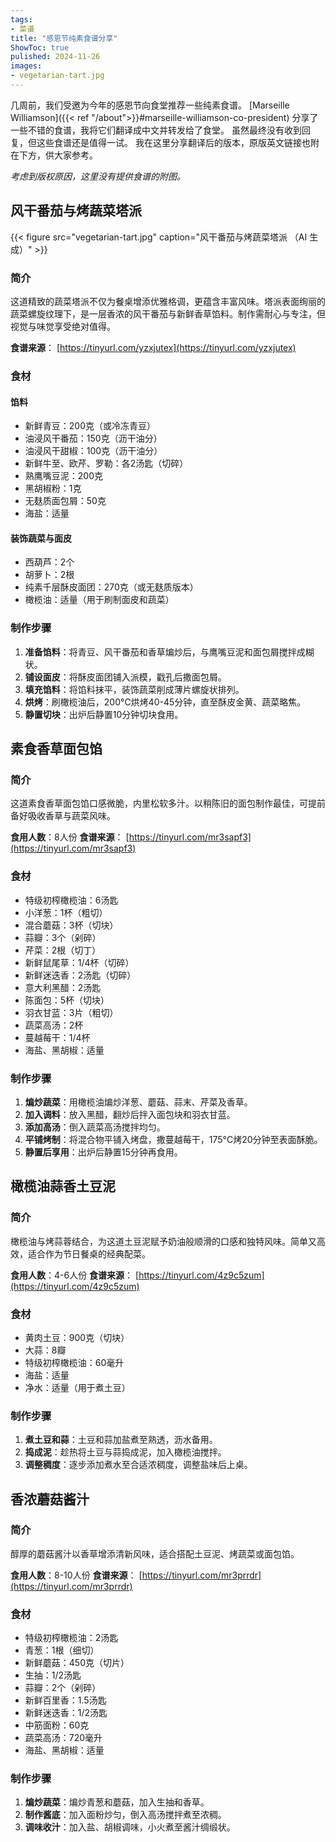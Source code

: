 ```yaml
---
tags:
- 菜谱
title: "感恩节纯素食谱分享"
ShowToc: true
pulished: 2024-11-26
images:
- vegetarian-tart.jpg
---
```


几周前，我们受邀为今年的感恩节向食堂推荐一些纯素食谱。
[Marseille Williamson]({{< ref "/about">}}#marseille-williamson-co-president) 分享了一些不错的食谱，我将它们翻译成中文并转发给了食堂。
虽然最终没有收到回复，但这些食谱还是值得一试。
我在这里分享翻译后的版本，原版英文链接也附在下方，供大家参考。

*考虑到版权原因，这里没有提供食谱的附图。*

## 风干番茄与烤蔬菜塔派

{{< figure src="vegetarian-tart.jpg" caption="风干番茄与烤蔬菜塔派 （AI 生成）" >}}


### 简介
这道精致的蔬菜塔派不仅为餐桌增添优雅格调，更蕴含丰富风味。塔派表面绚丽的蔬菜螺旋纹理下，是一层香浓的风干番茄与新鲜香草馅料。制作需耐心与专注，但视觉与味觉享受绝对值得。

**食谱来源**： [https://tinyurl.com/yzxjutex](https://tinyurl.com/yzxjutex)

### 食材
#### 馅料
- 新鲜青豆：200克（或冷冻青豆）
- 油浸风干番茄：150克（沥干油分）
- 油浸风干甜椒：100克（沥干油分）
- 新鲜牛至、欧芹、罗勒：各2汤匙（切碎）
- 熟鹰嘴豆泥：200克
- 黑胡椒粉：1克
- 无麸质面包屑：50克
- 海盐：适量

#### 装饰蔬菜与面皮
- 西葫芦：2个
- 胡萝卜：2根
- 纯素千层酥皮面团：270克（或无麸质版本）
- 橄榄油：适量（用于刷制面皮和蔬菜）

### 制作步骤
1. **准备馅料**：将青豆、风干番茄和香草煸炒后，与鹰嘴豆泥和面包屑搅拌成糊状。
2. **铺设面皮**：将酥皮面团铺入派模，戳孔后撒面包屑。
3. **填充馅料**：将馅料抹平，装饰蔬菜削成薄片螺旋状排列。
4. **烘烤**：刷橄榄油后，200°C烘烤40-45分钟，直至酥皮金黄、蔬菜略焦。
5. **静置切块**：出炉后静置10分钟切块食用。

## 素食香草面包馅

### 简介
这道素食香草面包馅口感微脆，内里松软多汁。以稍陈旧的面包制作最佳，可提前备好吸收香草与蔬菜风味。

**食用人数**：8人份
**食谱来源**： [https://tinyurl.com/mr3sapf3](https://tinyurl.com/mr3sapf3)

### 食材
- 特级初榨橄榄油：6汤匙
- 小洋葱：1杯（粗切）
- 混合蘑菇：3杯（切块）
- 蒜瓣：3个（剁碎）
- 芹菜：2根（切丁）
- 新鲜鼠尾草：1/4杯（切碎）
- 新鲜迷迭香：2汤匙（切碎）
- 意大利黑醋：2汤匙
- 陈面包：5杯（切块）
- 羽衣甘蓝：3片（粗切）
- 蔬菜高汤：2杯
- 蔓越莓干：1/4杯
- 海盐、黑胡椒：适量

### 制作步骤
1. **煸炒蔬菜**：用橄榄油煸炒洋葱、蘑菇、蒜末、芹菜及香草。
2. **加入调料**：放入黑醋，翻炒后拌入面包块和羽衣甘蓝。
3. **添加高汤**：倒入蔬菜高汤搅拌均匀。
4. **平铺烤制**：将混合物平铺入烤盘，撒蔓越莓干，175°C烤20分钟至表面酥脆。
5. **静置后享用**：出炉后静置15分钟再食用。

## 橄榄油蒜香土豆泥

### 简介
橄榄油与烤蒜蓉结合，为这道土豆泥赋予奶油般顺滑的口感和独特风味。简单又高效，适合作为节日餐桌的经典配菜。

**食用人数**：4-6人份
**食谱来源**： [https://tinyurl.com/4z9c5zum](https://tinyurl.com/4z9c5zum)

### 食材
- 黄肉土豆：900克（切块）
- 大蒜：8瓣
- 特级初榨橄榄油：60毫升
- 海盐：适量
- 净水：适量（用于煮土豆）

### 制作步骤
1. **煮土豆和蒜**：土豆和蒜加盐煮至熟透，沥水备用。
2. **捣成泥**：趁热将土豆与蒜捣成泥，加入橄榄油搅拌。
3. **调整稠度**：逐步添加煮水至合适浓稠度，调整盐味后上桌。

## 香浓蘑菇酱汁

### 简介
醇厚的蘑菇酱汁以香草增添清新风味，适合搭配土豆泥、烤蔬菜或面包馅。

**食用人数**：8-10人份
**食谱来源**： [https://tinyurl.com/mr3prrdr](https://tinyurl.com/mr3prrdr)

### 食材
- 特级初榨橄榄油：2汤匙
- 青葱：1根（细切）
- 新鲜蘑菇：450克（切片）
- 生抽：1/2汤匙
- 蒜瓣：2个（剁碎）
- 新鲜百里香：1.5汤匙
- 新鲜迷迭香：1/2汤匙
- 中筋面粉：60克
- 蔬菜高汤：720毫升
- 海盐、黑胡椒：适量

### 制作步骤
1. **煸炒蔬菜**：煸炒青葱和蘑菇，加入生抽和香草。
2. **制作酱底**：加入面粉炒匀，倒入高汤搅拌煮至浓稠。
3. **调味收汁**：加入盐、胡椒调味，小火煮至酱汁绸缎状。
